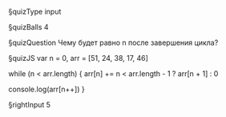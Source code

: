 §quizType
input

§quizBalls
4

§quizQuestion
Чему будет равно  n  после завершения цикла?


§quizJS
var n = 0, arr = [51, 24, 38, 17, 46]

while (n < arr.length) {
  arr[n] += n < arr.length - 1 ? arr[n + 1] : 0

  console.log(arr[n++])
}


§rightInput
5
